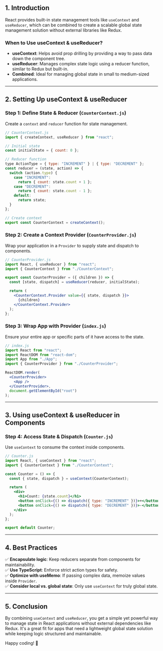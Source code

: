 ## 1. Introduction

React provides built-in state management tools like `useContext` and `useReducer`, which can be combined to create a scalable global state management solution without external libraries like Redux.

### **When to Use useContext & useReducer?**

- **useContext**: Helps avoid prop drilling by providing a way to pass data down the component tree.
- **useReducer**: Manages complex state logic using a reducer function, similar to Redux but built-in.
- **Combined**: Ideal for managing global state in small to medium-sized applications.

---

## 2. Setting Up useContext & useReducer

### **Step 1: Define State & Reducer (`CounterContext.js`)**

Create a `context` and `reducer` function for state management.

```jsx
// CounterContext.js
import { createContext, useReducer } from "react";

// Initial state
const initialState = { count: 0 };

// Reducer function
type ActionType = { type: "INCREMENT" } | { type: "DECREMENT" };
const reducer = (state, action) => {
  switch (action.type) {
    case "INCREMENT":
      return { count: state.count + 1 };
    case "DECREMENT":
      return { count: state.count - 1 };
    default:
      return state;
  }
};

// Create context
export const CounterContext = createContext();
```

### **Step 2: Create a Context Provider (`CounterProvider.js`)**

Wrap your application in a `Provider` to supply state and dispatch to components.

```jsx
// CounterProvider.js
import React, { useReducer } from "react";
import { CounterContext } from "./CounterContext";

export const CounterProvider = ({ children }) => {
  const [state, dispatch] = useReducer(reducer, initialState);

  return (
    <CounterContext.Provider value={{ state, dispatch }}>
      {children}
    </CounterContext.Provider>
  );
};
```

### **Step 3: Wrap App with Provider (`index.js`)**

Ensure your entire app or specific parts of it have access to the state.

```jsx
// index.js
import React from "react";
import ReactDOM from "react-dom";
import App from "./App";
import { CounterProvider } from "./CounterProvider";

ReactDOM.render(
  <CounterProvider>
    <App />
  </CounterProvider>,
  document.getElementById("root")
);
```

---

## 3. Using useContext & useReducer in Components

### **Step 4: Access State & Dispatch (`Counter.js`)**

Use `useContext` to consume the context inside components.

```jsx
// Counter.js
import React, { useContext } from "react";
import { CounterContext } from "./CounterContext";

const Counter = () => {
  const { state, dispatch } = useContext(CounterContext);

  return (
    <div>
      <h1>Count: {state.count}</h1>
      <button onClick={() => dispatch({ type: "INCREMENT" })}>+</button>
      <button onClick={() => dispatch({ type: "DECREMENT" })}>-</button>
    </div>
  );
};

export default Counter;
```

---

## 4. Best Practices

✅ **Encapsulate logic**: Keep reducers separate from components for maintainability.  
✅ **Use TypeScript**: Enforce strict action types for safety.  
✅ **Optimize with useMemo**: If passing complex data, memoize values inside `Provider`.  
✅ **Consider local vs. global state**: Only use `useContext` for truly global state.

---

## 5. Conclusion

By combining `useContext` and `useReducer`, you get a simple yet powerful way to manage state in React applications without external dependencies like Redux. It's a great fit for apps that need a lightweight global state solution while keeping logic structured and maintainable.

Happy coding! 🚀